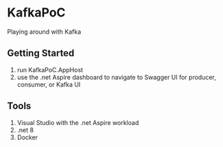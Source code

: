 # KafkaPoC

Playing around with Kafka

## Getting Started
1. run KafkaPoC.AppHost
1. use the .net Aspire dashboard to navigate to Swagger UI for producer, consumer, or Kafka UI

## Tools
1. Visual Studio with the .net Aspire workload
1. .net 8
1. Docker